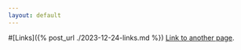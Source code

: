 ```yaml
---
layout: default
---
```


#[Links]({% post_url ./2023-12-24-links.md %})
[Link to another page](./2023-12-24-links.html).